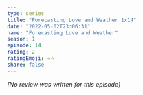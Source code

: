 ```yaml
---
type: series
title: "Forecasting Love and Weather 1x14"
date: "2022-05-02T23:06:31"
name: "Forecasting Love and Weather"
season: 1
episode: 14
rating: 2
ratingEmoji: ⭐️⭐️
share: false
---
```


_[No review was written for this episode]_
